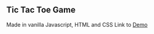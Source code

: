 ## Tic Tac Toe Game

Made in vanilla Javascript, HTML and CSS
Link to [Demo](https://renee-schultz-wu.github.io/tic-tac-toe/) 
